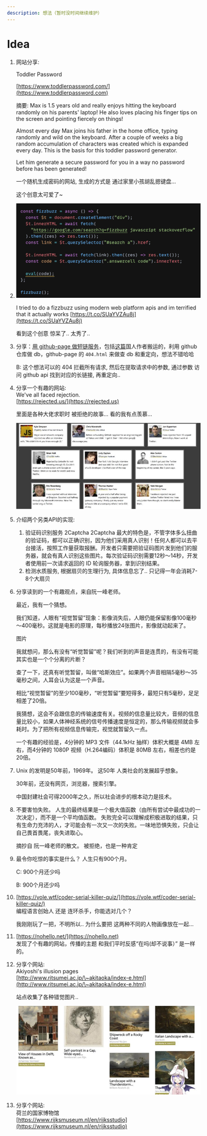```yaml
---
description: 想法（暂时没时间继续维护）
---
```


# Idea

1.  网站分享:

    Toddler Password

    [https://www.toddlerpassword.com/](https://www.toddlerpassword.com)

    摘要: Max is 1.5 years old and really enjoys hitting the keyboard randomly on his parents' laptop! He also loves placing his finger tips on the screen and pointing fiercely on things!

    Almost every day Max joins his father in the home office, typing randomly and wild on the keyboard. After a couple of weeks a big random accumulation of characters was created which is expanded every day. This is the basis for this toddler password generator.

    Let him generate a secure password for you in a way no password before has been generated!

    一个随机生成密码的网站, 生成的方式是 通过家里小孩胡乱摁键盘...

    这个创意太可爱了\~
2.  ![image-20201224233022166](../.gitbook/assets/image-20201224233022166.png)

    I tried to do a fizzbuzz using modern web platform apis and im terrified that it actually works [https://t.co/SUaYVZAu8j](https://t.co/SUaYVZAu8j)

    看到这个创意 惊呆了.. 太秀了..
3.  分享：[用 github-page 做短链服务](https://github.com/nelsontky/gh-pages-url-shortener)，包括[这篇](https://zhuanlan.zhihu.com/p/339832422)国人作者搬运的，利用 github 仓库做 db，github-page 的 `404.html` 来做查 db 和重定向，想法不错哈哈

    B: 这个想法可以的 404 拦截所有请求, 然后在提取请求中的参数, 通过参数 访问 github api 找到对应的长链接, 再重定向..
4.  分享一个有趣的网站: \
    We've all faced rejection. \
    [https://rejected.us/](https://rejected.us)

    里面是各种大佬求职时 被拒绝的故事... 看的我有点羡慕...

    ![image-20210118000244962](../.gitbook/assets/image-20210118000211510.png)
5. 介绍两个另类API的实现:
   1. 验证码识别服务 2Captcha 2Captcha 最大的特色是，不管字体多么扭曲的验证码，都可以正确识别，因为他们采用真人识别！任何人都可以去平台接活，按照工作量获取报酬。开发者只需要把验证码图片发到他们的服务器，就会有真人识别这些图片。每次验证码识别需要12秒～14秒，开发者使用前一次请求返回的 ID 轮询服务器，拿到识别结果。
   2. 检测水质服务, 根据扇贝的生理行为, 具体信息忘了.. 只记得一年会消耗7-8个大扇贝
6.  分享读到的一个有趣观点，来自阮一峰老师。

    最近，我有一个猜想。

    我们知道，人眼有“视觉暂留”现象：影像消失后，人眼仍能保留影像100毫秒～400毫秒。这就是电影的原理，每秒播放24张图片，影像就动起来了。

    图片

    我就想问，那么有没有“听觉暂留”呢？我们听到的声音是连贯的，有没有可能其实也是一个个分离的片断？

    查了一下，还真有听觉暂留，叫做“哈斯效应”。如果两个声音相隔5毫秒～35毫秒之间，人耳会认为这是一个声音。

    相比“视觉暂留”的至少100毫秒，“听觉暂留”要短得多，最短只有5毫秒，足足相差了20倍。

    我猜想，这会不会跟信息的传输速度有关。视频的信息量比较大，音频的信息量比较小，如果人体神经系统的信号传播速度是恒定的，那么传输视频就会多耗时。为了把所有视频信息传输完，视觉就暂留久一点。

    一个有趣的经验是，4分钟的 MP3 文件（44.1kHz 抽样）体积大概是 4MB 左右，而4分钟的 1080P 视频（H.264编码）体积是 80MB 左右，相差也约是20倍。
7.  Unix 的发明是50年前，1969年。 这50年 人类社会的发展超乎想象。

    30年前，还没有网页，浏览器，搜索引擎。

    中国封建社会可得2000年之久，所以社会进步的根本动力是技术。
8.  不要害怕失败。 人生的最终结果是一个极大值函数（由所有尝试中最成功的一次决定），而不是一个平均值函数。 失败完全可以理解成积极进取的结果，只有生命力充沛的人，才可能会有一次又一次的失败。一味地恐惧失败，只会让自己畏首畏尾，丧失进取心。

    摘抄自 阮一峰老师的散文。 被拒绝，也是一种肯定
9.  最令你吃惊的事实是什么？ 人生只有900个月。

    C: 900个月还少吗

    B: 900个月还少吗
10. [https://vole.wtf/coder-serial-killer-quiz/](https://vole.wtf/coder-serial-killer-quiz/) \
    编程语言创始人 还是 连环杀手，你能选对几个？

    我刚刚玩了一把，不明所以.. 为什么要把 这两种不同的人物画像放在一起…
11. [https://nohello.net/](https://nohello.net) \
    发现了个有趣的网站，传播的主题 和我们平时反感“在吗(却不说事）” 是一样的。
12. 分享个网站: \
    Akiyoshi's illusion pages \
    [http://www.ritsumei.ac.jp/\~akitaoka/index-e.html](http://www.ritsumei.ac.jp/\~akitaoka/index-e.html)

    站点收集了各种错觉图片..

    ![image-20210206221907253](../.gitbook/assets/image-20210206221923709.png)
13. 分享个网站: \
    荷兰的国家博物馆 \
    [https://www.rijksmuseum.nl/en/rijksstudio](https://www.rijksmuseum.nl/en/rijksstudio)
